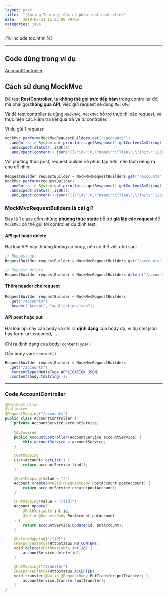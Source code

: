 ```yaml
---
layout: post
title:  "[Spring Testing] Các cú pháp test controller"
date:   2019-03-31 15:23:00 +0700
categories: java
---
```


{% include toc.html %}

---

## Code dùng trong ví dụ

[AccountController](#code-accountcontroller)


## Cách sử dụng MockMvc

Để test **RestController**, ta **không thể gọi trực tiếp hàm** trong controller đó, mà phải gọi **thông qua API**, việc gửi request sẽ dùng `MockMvc`

Và để test controller ta dùng `MockMvc`, `MockMvc` hỗ trợ thực thi các request, và thực hiện các kiểm tra kết quả trả về từ controller.

Ví dụ gửi 1 request:
```java
mockMvc.perform(MockMvcRequestBuilders.get("/accounts"))
  .andDo(rs -> System.out.println(rs.getResponse().getContentAsString()))
  .andExpect(status().isOk())
  .andExpect(content().json("[{\"id\":0,\"name\":\"Tien\",\"init\":1234,\"spend\":5678}]"));
```

Với phương thức post, request builder sẽ phức tạp hơn, nên tách riêng ra cho dễ nhìn:
```java
RequestBuilder requestBuilder = MockMvcRequestBuilders.get("/accounts");
mockMvc.perform(requestBuilder)
  .andDo(rs -> System.out.println(rs.getResponse().getContentAsString()))
  .andExpect(status().isOk())
  .andExpect(content().json("[{\"id\":0,\"name\":\"Tien\",\"init\":1234,\"spend\":5678}]"));
```

### MockMvcRequestBuilders là cái gì?
Đây là 1 class gồm những **phương thức static** hỗ trợ **giả lập các request** để `MockMvc` có thể gửi tới controller dự định test.

#### API get hoặc delete
Hai loại API này thường không có body, nên có thể viết như sau:

```java
// Request get
RequestBuilder requestBuilder = MockMvcRequestBuilders.get("/accounts");

// Request delete
RequestBuilder requestBuilder = MockMvcRequestBuilders.delete("/accounts");
```

#### Thêm header cho request
```java
RequestBuilder requestBuilder = MockMvcRequestBuilders
  .get("/accounts")
  .header("Accept", "application/json");
```

#### API post hoặc put
Hai loại api này cần body và chỉ ra **định dạng** của body đó, ví dụ như json hay form-url-encoded, ...

Chỉ ra định dạng của body: `contentType()`

Gắn body vào: `content()`
```java
RequestBuilder requestBuilder = MockMvcRequestBuilders
  .get("/accounts")
  .contentType(MediaType.APPLICATION_JSON)
  .content(body.toString());
```

---

### Code AccountController
```java
@RestController
@Validated
@RequestMapping("/accounts")
public class AccountController {
    private AccountService accountService;

    @Autowired
    public AccountController(AccountService accountService) {
        this.accountService = accountService;
    }

    @GetMapping
    List<Account> getList() {
        return accountService.find();
    }

    @PostMapping(value = "/")
    Account create(@Valid @RequestBody PostAccount postAccount) {
        return accountService.create(postAccount);
    }

    @PutMapping(value = "/{id}")
    Account update(
        @PathVariable int id,
        @Valid @RequestBody PutAccount putAccount
    ) {
        return accountService.update(id, putAccount);
    }

    @DeleteMapping("/{id}")
    @ResponseStatus(HttpStatus.NO_CONTENT)
    void delete(@PathVariable int id) {
        accountService.delete(id);
    }

    @PutMapping("/transfer")
    @ResponseStatus(HttpStatus.ACCEPTED)
    void transfer(@Valid @RequestBody PutTransfer putTransfer) {
        accountService.transfer(putTransfer);
    }
}

```
